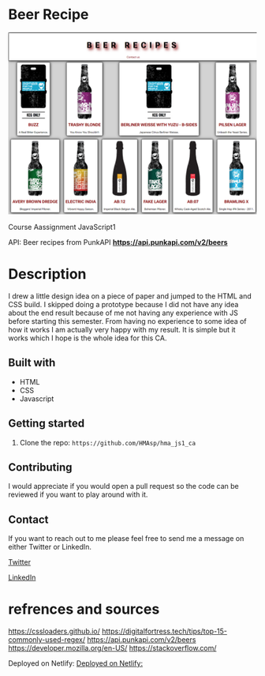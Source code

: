 # Beer Recipe

![logo](images/beerRecipes.png)

Course Aassignment JavaScript1

API: Beer recipes from PunkAPI
**https://api.punkapi.com/v2/beers**

# Description

I drew a little design idea on a piece of paper and jumped to the HTML and CSS build. I skipped doing a prototype because I did not have any idea about the end result because of me not having any experience with JS before starting this semester.
From having no experience to some idea of how it works I am actually very happy with my result.
It is simple but it works which I hope is the whole idea for this CA.

## Built with

- HTML
- CSS
- Javascript

## Getting started

1. Clone the repo: `https://github.com/HMAsp/hma_js1_ca`

## Contributing

I would appreciate if you would open a pull request so the code can be reviewed if you want to play around with it.

## Contact

If you want to reach out to me please feel free to send me a message on either Twitter or LinkedIn.

[Twitter](https://twitter.com/HansMarAnd)

[LinkedIn](https://www.linkedin.com/in/hma1982/)

# refrences and sources

https://cssloaders.github.io/
https://digitalfortress.tech/tips/top-15-commonly-used-regex/
https://api.punkapi.com/v2/beers
https://developer.mozilla.org/en-US/
https://stackoverflow.com/

Deployed on Netlify: [Deployed on Netlify:](https://soft-basbousa-03b99f.netlify.app/)
